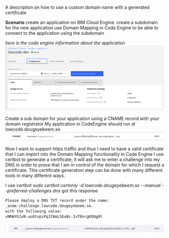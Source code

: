 A description on how to use a custom domain name with a generated certificate

**Scenario**
create an application on IBM Cloud Engine.
create a subdomain for the new application
use Domain Mapping in Code Engine to be able to connect to the application using the subdomain

*here is the code engine information about the application*
![myCodeEngineApp.png](/images/myCodeEngineApp.png)

Create a sub domain for your application using a CNAME record with your domain registrator
My application in CodeEngine should run at lowcode.dougeyebeem.se
![myDNSsetting](/images/myDNSsetting.png)

Now I want to support https traffic and thus I need to have a valid certificate that I can import into the Domain Mapping functionality in Code Engine
I use certbot to generate a certificate, it will ask me to enter a challenge into my DNS in order to prove that I am in control of the domain for which I request a certificate. This certificate generation step can be done with many different tools in many different ways.

I use certbot
*sudo certbot certonly -d lowcode.dougeyebeem.se --manual --preferred-challenges dns*
got this response

```sh
Please deploy a DNS TXT record under the name:
_acme-challenge.lowcode.dougeyebeem.se.
with the following value:
vNRWYGJxN-uoOtnpiPq37AmLSEa8c-2vT8nrgKOOg8Y
```
![acmeChallenge record](/images/acmeChallenge.png)


